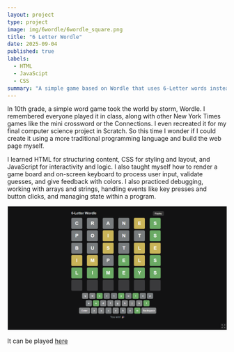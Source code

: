 ```yaml
---
layout: project
type: project
image: img/6wordle/6wordle_square.png
title: "6 Letter Wordle"
date: 2025-09-04
published: true
labels:
  - HTML
  - JavaScipt
  - CSS
summary: "A simple game based on Wordle that uses 6-Letter words instead of 5. Built with elementary JavaScript, HTML, and CSS."
---
```


In 10th grade, a simple word game took the world by storm, Wordle. I remembered everyone played it in class, along with other New York Times games like the mini crossword or the Connections. I even recreated it for my final computer science project in Scratch. So this time I wonder if I could create it using a more traditional programming language and build the web page myself.

I learned HTML for structuring content, CSS for styling and layout, and JavaScript for interactivity and logic. I also taught myself how to render a game board and on-screen keyboard to process user input, validate guesses, and give feedback with colors. I also practiced debugging, working with arrays and strings, handling events like key presses and button clicks, and managing state within a program.

<div class="text-center p-4">
  <img width="1000px" src="../img/6wordle/testgame.png" class="img-thumbnail" >
</div>


It can be played [here](https://justinl4.itch.io/6-letter-wordle)
